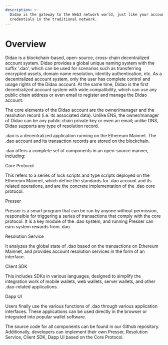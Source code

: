 ```yaml
---
description: >-
  Didao is the gateway to the Web3 network world, just like your account
  credentials in the traditional network.
---
```


# Overview

Didao is a blockchain-based, open-source, cross-chain decentralized account system. Didao provides a global unique naming system with the suffix '.dao', which can be used for scenarios such as transferring encrypted assets, domain name resolution, identity authentication, etc. As a decentralized account system, only the user has complete control and usage rights of the Didao account. At the same time, Didao is the first decentralized account system with wide compatibility, which can use any public chain address or even email to register and manage the Didao account.

The core elements of the Didao account are the owner/manager and the resolution record (i.e. its associated data). Unlike ENS, the owner/manager of Didao can be any public chain private key or even an email; unlike DNS, Didao supports any type of resolution record.

.dao is a decentralized application running on the Ethereum Mainnet. The .dao account and its transaction records are stored on the blockchain.

.dao offers a complete set of components in an open-source manner, including:

Core Protocol

This refers to a series of lock scripts and type scripts deployed on the Ethereum Mainnet, which define the standards for .dao account and its related operations, and are the concrete implementation of the .dao core protocol.

Presser

Presser is a smart program that can be run by anyone without permission, responsible for triggering a series of transactions that comply with the core protocol. It is a key module of the .dao system, and running Presser can earn system rewards from .dao.

Resolution Service

It analyzes the global state of .dao based on the transactions on Ethereum Mainnet, and provides account resolution services in the form of an interface.

Client SDK

This includes SDKs in various languages, designed to simplify the integration work of mobile wallets, web wallets, server wallets, and other .dao-related applications.

Dapp UI

Users finally use the various functions of .dao through various application interfaces. These applications can be used directly in the browser or integrated into popular wallet software.

The source code for all components can be found in our Github repository. Additionally, developers can implement their own Presser, Resolution Service, Client SDK, Dapp UI based on the Core Protocol.
